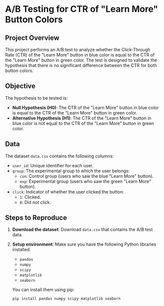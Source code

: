 # A/B Testing for CTR of "Learn More" Button Colors

## Project Overview
This project performs an A/B test to analyze whether the Click-Through Rate (CTR) of the "Learn More" button in blue color is equal to the CTR of the "Learn More" button in green color. The test is designed to validate the hypothesis that there is no significant difference between the CTR for both button colors.

## Objective
The hypothesis to be tested is:
- **Null Hypothesis (H0)**: The CTR of the "Learn More" button in blue color is equal to the CTR of the "Learn More" button in green color.
- **Alternative Hypothesis (H1)**: The CTR of the "Learn More" button in blue color is not equal to the CTR of the "Learn More" button in green color.

## Data
The dataset `data.csv` contains the following columns:
- `user_id`: Unique identifier for each user.
- `group`: The experimental group to which the user belongs:
  - `con`: Control group (users who saw the blue "Learn More" button).
  - `exp`: Experimental group (users who saw the green "Learn More" button).
- `click`: Indicator of whether the user clicked the button:
  - `1`: Clicked.
  - `0`: Did not click.

## Steps to Reproduce

1. **Download the dataset**: Download `data.csv` that contains the A/B test data.

2. **Setup environment**:
   Make sure you have the following Python libraries installed:
   - `pandas`
   - `numpy`
   - `scipy`
   - `matplotlib`
   - `seaborn`

   You can install them using pip:
   ```bash
   pip install pandas numpy scipy matplotlib seaborn
